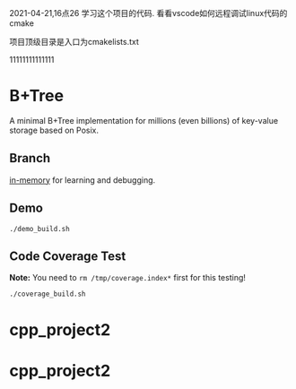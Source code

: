 
2021-04-21,16点26
学习这个项目的代码.
看看vscode如何远程调试linux代码的cmake

项目顶级目录是入口为cmakelists.txt

11111111111111









# B+Tree
A minimal B+Tree implementation for millions (even billions) of key-value storage based on Posix.

## Branch
[in-memory](https://github.com/begeekmyfriend/bplustree/tree/in-memory) for learning and debugging.

## Demo
```shell
./demo_build.sh
```

## Code Coverage Test

**Note:** You need to `rm /tmp/coverage.index*` first for this testing!

```shell
./coverage_build.sh
```
# cpp_project2
# cpp_project2
